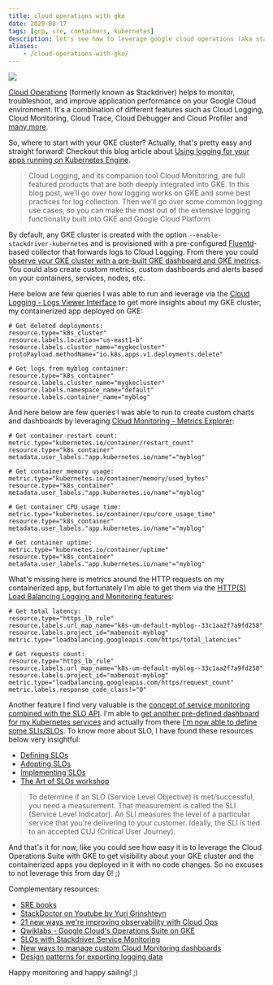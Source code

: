 ```yaml
---
title: cloud operations with gke
date: 2020-08-17
tags: [gcp, sre, containers, kubernetes]
description: let's see how to leverage google cloud operations (aka stackdriver) with gke
aliases:
    - /cloud-operations-with-gke/
---
```

[![](https://storage.googleapis.com/gweb-cloudblog-publish/images/google_sre.max-500x500.jpg)](https://storage.googleapis.com/gweb-cloudblog-publish/images/google_sre.max-500x500.jpg)

[Cloud Operations](https://cloud.google.com/products/operations) (formerly known as Stackdriver) helps to monitor, troubleshoot, and improve application performance on your Google Cloud environment. It's a combination of different features such as Cloud Logging, Cloud Monitoring, Cloud Trace, Cloud Debugger and Cloud Profiler and [many more](https://cloud.google.com/products/operations#all-features).

So, where to start with your GKE cluster? Actually, that's pretty easy and straight forward! Checkout this blog article about [Using logging for your apps running on Kubernetes Engine](https://cloud.google.com/blog/products/management-tools/using-logging-your-apps-running-kubernetes-engine).

> Cloud Logging, and its companion tool Cloud Monitoring, are full featured products that are both deeply integrated into GKE. In this blog post, we’ll go over how logging works on GKE and some best practices for log collection. Then we’ll go over some common logging use cases, so you can make the most out of the extensive logging functionality built into GKE and Google Cloud Platform.

By default, any GKE cluster is created with the option `--enable-stackdriver-kubernetes` and is provisioned with a pre-configured [Fluentd](https://www.fluentd.org/)-based collector that forwards logs to Cloud Logging. From there you could [observe your GKE cluster with a pre-built GKE dashboard and GKE metrics](https://cloud.google.com/stackdriver/docs/solutions/gke/observing). You could also create custom metrics, custom dashboards and alerts based on your containers, services, nodes, etc.

Here below are few queries I was able to run and leverage via the [Cloud Logging - Logs Viewer Interface](https://cloud.google.com/logging/docs/view/logs-viewer-interface) to get more insights about my GKE cluster, my containerized app deployed on GKE:
```
# Get deleted deployments:
resource.type="k8s_cluster" 
resource.labels.location="us-east1-b"
resource.labels.cluster_name="mygkecluster" 
protoPayload.methodName="io.k8s.apps.v1.deployments.delete"

# Get logs from myblog container:
resource.type="k8s_container"
resource.labels.cluster_name="mygkecluster"
resource.labels.namespace_name="default"
resource.labels.container_name="myblog"
```

And here below are few queries I was able to run to create custom charts and dashboards by leveraging [Cloud Monitoring - Metrics Explorer](https://cloud.google.com/monitoring/charts/metrics-explorer):
```
# Get container restart count:
metric.type="kubernetes.io/container/restart_count" 
resource.type="k8s_container"
metadata.user_labels."app.kubernetes.io/name"="myblog"

# Get container memory usage:
metric.type="kubernetes.io/container/memory/used_bytes" 
resource.type="k8s_container"
metadata.user_labels."app.kubernetes.io/name"="myblog"

# Get container CPU usage time:
metric.type="kubernetes.io/container/cpu/core_usage_time"
resource.type="k8s_container" 
metadata.user_labels."app.kubernetes.io/name"="myblog"

# Get container uptime:
metric.type="kubernetes.io/container/uptime"
resource.type="k8s_container"
metadata.user_labels."app.kubernetes.io/name"="myblog"
```

What's missing here is metrics around the HTTP requests on my containerized app, but fortunately I'm able to get them via the [HTTP(S) Load Balancing Logging and Monitoring features](https://cloud.google.com/load-balancing/docs/https/https-logging-monitoring):
```
# Get total latency:
resource.type="https_lb_rule"
resource.labels.url_map_name="k8s-um-default-myblog--33c1aa2f7a9fd258"
resource.labels.project_id="mabenoit-myblog"
metric.type="loadbalancing.googleapis.com/https/total_latencies"

# Get requests count:
resource.type="https_lb_rule"
resource.labels.url_map_name="k8s-um-default-myblog--33c1aa2f7a9fd258"
resource.labels.project_id="mabenoit-myblog"
metric.type="loadbalancing.googleapis.com/https/request_count"
metric.labels.response_code_class!="0"
```

Another feature I find very valuable is the [concept of service monitoring combined with the SLO API](https://cloud.google.com/stackdriver/docs/solutions/slo-monitoring). I'm able to [get another pre-defined dashboard for my Kubernetes services](https://cloud.google.com/stackdriver/docs/solutions/slo-monitoring/microservices#gke-base-svc) and actually from there [I'm now able to define some SLIs/SLOs](https://cloud.google.com/stackdriver/docs/solutions/slo-monitoring/ui/create-slo). To know more about SLO, I have found these resources below very insightful:
- [Defining SLOs](https://cloud.google.com/solutions/defining-SLOs)
- [Adopting SLOs](https://cloud.google.com/solutions/adopting-SLOs)
- [Implementing SLOs](https://landing.google.com/sre/workbook/chapters/implementing-slos/)
- [The Art of SLOs workshop](https://landing.google.com/sre/resources/practicesandprocesses/art-of-slos/)

> To determine if an SLO (Service Level Objective) is met/successful, you need a measurement. That measurement is called the SLI (Service Level Indicator). An SLI measures the level of a particular service that you're delivering to your customer. Ideally, the SLI is tied to an accepted CUJ (Critical User Journey).

And that's it for now, like you could see how easy it is to leverage the Cloud Operations Suite with GKE to get visibility about your GKE cluster and the containerized apps you deployed in it with no code changes. So no excuses to not leverage this from day 0! ;)

Complementary resources:
- [SRE books](https://landing.google.com/sre/books/)
- [StackDoctor on Youtube by Yuri Grinshteyn](https://www.youtube.com/results?search_query=%23StackDoctor)
- [21 new ways we're improving observability with Cloud Ops](https://cloud.google.com/blog/products/management-tools/cloud-operations-suite-gets-21-new-features)
- [Qwiklabs - Google Cloud's Operations Suite on GKE](https://www.qwiklabs.com/quests/133)
- [SLOs with Stackdriver Service Monitoring](https://medium.com/google-cloud/slos-with-stackdriver-service-monitoring-62f193147b3f)
- [New ways to manage custom Cloud Monitoring dashboards](https://cloud.google.com/blog/products/management-tools/how-to-use-cloud-monitorings-dashboard-api-and-templates)
- [Design patterns for exporting logging data](https://cloud.google.com/solutions/design-patterns-for-exporting-stackdriver-logging)

Happy monitoring and happy sailing! ;)